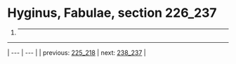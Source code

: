 # Hyginus, Fabulae, section 226_237

1. * * *



---

| --- | --- |
| previous: [225_218](../225_218/) | next: [238_237](../238_237/) |